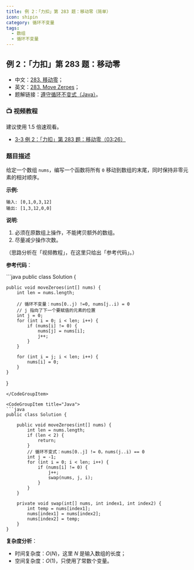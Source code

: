 ```yaml
---
title: 例 2：「力扣」第 283 题：移动零（简单）
icon: shipin
category: 循环不变量
tags:
  - 数组
  - 循环不变量
---
```


## 例 2：「力扣」第 283 题：移动零 <Badge text="简单" type="info"/>



+ 中文：[283. 移动零](https://leetcode-cn.com/problems/move-zeroes/description/)；
+ 英文：[283. Move Zeroes](https://leetcode.com/problems/move-zeroes/description/)；
+ 题解链接：[遵守循环不变式（Java）](https://leetcode-cn.com/problems/move-zeroes/solution/zun-shou-xun-huan-bu-bian-shi-java-by-liweiwei1419/)。

### :tv: **视频教程**

建议使用 1.5 倍速观看。

* [3-3 例 2：「力扣」第 283 题：移动零（03:26）](https://www.bilibili.com/video/BV1Jg411M7Lp?p=3)


### 题目描述

给定一个数组 `nums`，编写一个函数将所有 `0` 移动到数组的末尾，同时保持非零元素的相对顺序。

**示例:**

```
输入: [0,1,0,3,12]
输出: [1,3,12,0,0]
```

**说明**:

1. 必须在原数组上操作，不能拷贝额外的数组。
2. 尽量减少操作次数。


（思路分析在「视频教程」，在这里只给出「参考代码」。）

**参考代码**：


<CodeGroup>
<CodeGroupItem title="Java">
```java
public class Solution {

    public void moveZeroes(int[] nums) {
        int len = nums.length;

        // 循环不变量：nums[0..j) !=0, nums[j..i) = 0
        // j 指向了下一个要赋值的元素的位置
        int j = 0;
        for (int i = 0; i < len; i++) {
            if (nums[i] != 0) {
                nums[j] = nums[i];
                j++;
            }
        }

        for (int i = j; i < len; i++) {
            nums[i] = 0;
        }
    }
}
```
</CodeGroupItem>

<CodeGroupItem title="Java">
```java
public class Solution {

    public void moveZeroes(int[] nums) {
        int len = nums.length;
        if (len < 2) {
            return;
        }
        // 循环不变式：nums[0..j] != 0，nums(j..i) == 0
        int j = -1;
        for (int i = 0; i < len; i++) {
            if (nums[i] != 0) {
                j++;
                swap(nums, j, i);
            }
        }
    }

    private void swap(int[] nums, int index1, int index2) {
        int temp = nums[index1];
        nums[index1] = nums[index2];
        nums[index2] = temp;
    }
}
```
</CodeGroupItem>
</CodeGroup>


**复杂度分析**：

+ 时间复杂度：$O(N)$，这里 $N$ 是输入数组的长度；
+ 空间复杂度：$O(1)$，只使用了常数个变量。
